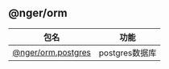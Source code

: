 ## @nger/orm

| 包名                                              | 功能           |
| ------------------------------------------------- | -------------- |
| [@nger/orm.postgres](packages/postgres/README.md) | postgres数据库 |
